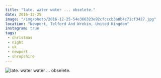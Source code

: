 ```yaml
---
title: "late. water water ... obselete."
date: 2016-12-25
image: "/img/photo/2016-12-25-54e366323e92cfcccb3a8b4c71cf3427.jpg"
location: "Newport, Telford And Wrekin, United Kingdom"
instagram: true
tags:
 - christmas
 - night
 - uk
 - newport
 - shropshire
---
```


![late. water water ... obselete.](/img/photo/2016-12-25-54e366323e92cfcccb3a8b4c71cf3427.jpg)
